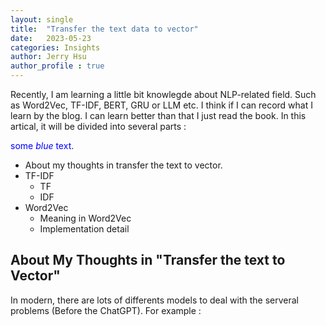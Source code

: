 ```yaml
---
layout: single
title:  "Transfer the text data to vector"
date:   2023-05-23
categories: Insights
author: Jerry Hsu
author_profile : true
---
```


Recently, I am learning a little bit knowlegde about NLP-related field. Such as Word2Vec, TF-IDF, BERT, GRU or LLM etc. I think if I can record what I learn by the blog. I can learn better than that I just read the book. In this artical, it will be divided into several parts :

<span style="color:blue">some *blue* text</span>.

* About my thoughts in transfer the text to vector.
* TF-IDF
  * TF
  * IDF
* Word2Vec
  * Meaning in Word2Vec
  * Implementation detail 


## About My Thoughts in "Transfer the text to Vector"

In modern, there are lots of differents models to deal with the serveral problems (Before the ChatGPT). For example : 

